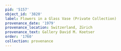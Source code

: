 ```yaml
---
pid: '5157'
object_id: '3820'
label: Flowers in a Glass Vase (Private Collection)
provenance_date: '1979'
provenance_location: Switzerland, Zürich
provenance_text: Gallery David M. Koetser
order: '1760'
collection: provenance
---
```

